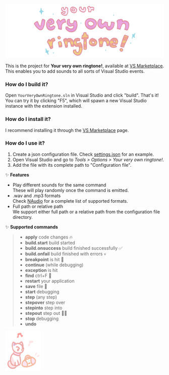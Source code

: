 ![logo](resource/logo3.png)

This is the project for **Your very own ringtone!**, available at [VS Marketplace](https://marketplace.visualstudio.com/items?itemName=isainstars.yourveryownringtone). This enables you to add sounds to all sorts of Visual Studio events.

### How do I build it?
Open `YourVeryOwnRingtone.sln` in Visual Studio and click "build". That's it! You can try it by clicking "F5", which will spawn a new Visual Studio instance with the extension installed.

### How do I install it?
I recommend installing it through the [VS Marketplace](https://marketplace.visualstudio.com/items?itemName=isainstars.yourveryownringtone) page.

### How do I use it?
1. Create a json configuration file.
Check [settings.json](src/themes/lofi/settings.json) for an example. 
2. Open Visual Studio and go to _Tools > Options > Your very own ringtone!_.
3. Add the file with its complete path to "Configuration file".

✨ **Features**
- Play different sounds for the same command \
These will play randomly once the command is emitted.
- .wav and .mp3 formats \
Check [NAudio](https://github.com/naudio/NAudio) for a complete list of supported formats.
- Full path or relative path \
We support either full path or a relative path from the configuration file directory.

✨ **Supported commands**
>- **apply** code changes 🔥
>- **build.start** build started 
>- **build.onsuccess** build finished successfully ✅ 
>- **build.onfail** build finished with errors 💀 
>- **breakpoint** is hit 🔴 
>- **continue** (while debugging) 
>- **exception** is hit 
>- **find** ctrl+F 🔎 
>- **restart** your application 
>- **save** file 💾 
>- **start** debugging 
>- **step** (any step) 
>- **stepover** step over 
>- **stepinto** step into 
>- **stepout** step out 🏃‍♀️ 
>- **stop** debugging 
>- **undo**

![cat](resource/cat.png)
